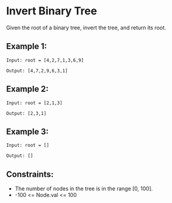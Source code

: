 # Invert Binary Tree
Given the root of a binary tree, invert the tree, and return its root.



## Example 1:

`Input: root = [4,2,7,1,3,6,9]`

`Output: [4,7,2,9,6,3,1]`



## Example 2:

`Input: root = [2,1,3]`

`Output: [2,3,1]`



## Example 3:

`Input: root = []`

`Output: []`
 


## Constraints:
- The number of nodes in the tree is in the range [0, 100].
- -100 <= Node.val <= 100
